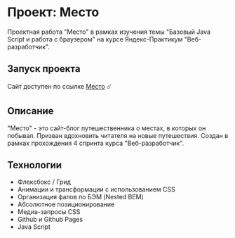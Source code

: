 # Проект: Место

Проектная работа "Место" в рамках изучения темы "Базовый Java Script и работа с браузером" на курсе Яндекс-Практикум "Веб-разработчик".


## Запуск проекта

Сайт доступен по ссылке [Место](https://ykuptsova.github.io/mesto/) ☄️


## Описание

"Место" - это сайт-блог путешественника о местах, в которых он побывал. Призван вдохновить читателя на новые путешествия. Создан в рамках прохождения 4 спринта курса "Веб-разработчик". 


## Технологии

* Флексбокс / Грид
* Анимации и трансформации с использованием CSS
* Организация фалов по БЭМ (Nested BEM)
* Абсолютное позиционирование
* Медиа-запросы CSS
* Github и Github Pages
* Java Script